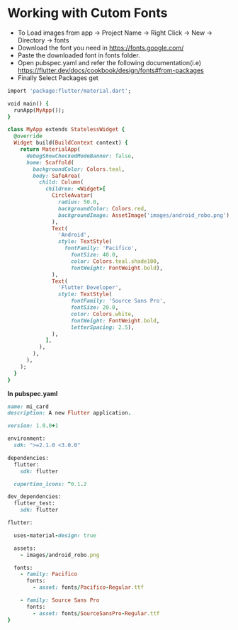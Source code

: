 # Working with Cutom Fonts

- To Load images from app -> Project Name -> Right Click -> New -> Directory -> fonts
- Download the font you need in https://fonts.google.com/
- Paste the downloaded font in fonts folder.
- Open pubspec.yaml and refer the following documentation(i.e) https://flutter.dev/docs/cookbook/design/fonts#from-packages
- Finally Select Packages get 

```ruby
import 'package:flutter/material.dart';

void main() {
  runApp(MyApp());
}

class MyApp extends StatelessWidget {
  @override
  Widget build(BuildContext context) {
    return MaterialApp(
      debugShowCheckedModeBanner: false,
      home: Scaffold(
        backgroundColor: Colors.teal,
        body: SafeArea(
          child: Column(
            children: <Widget>[
              CircleAvatar(
                radius: 50.0,
                backgroundColor: Colors.red,
                backgroundImage: AssetImage('images/android_robo.png'),
              ),
              Text(
                'Android',
                style: TextStyle(
                  fontFamily: 'Pacifico',
                    fontSize: 40.0,
                    color: Colors.teal.shade100,
                    fontWeight: FontWeight.bold),
              ),
              Text(
                'Flutter Developer',
                style: TextStyle(
                    fontFamily: 'Source Sans Pro',
                    fontSize: 20.0,
                    color: Colors.white,
                    fontWeight: FontWeight.bold,
                    letterSpacing: 2.5),
              ),
            ],
          ),
        ),
      ),
    );
  }
}
```
__In pubspec.yaml__

```ruby
name: mi_card
description: A new Flutter application.

version: 1.0.0+1

environment:
  sdk: ">=2.1.0 <3.0.0"

dependencies:
  flutter:
    sdk: flutter

  cupertino_icons: ^0.1.2

dev_dependencies:
  flutter_test:
    sdk: flutter

flutter:

  uses-material-design: true

  assets:
    - images/android_robo.png

  fonts:
    - family: Pacifico
      fonts:
        - asset: fonts/Pacifico-Regular.ttf

    - family: Source Sans Pro
      fonts:
        - asset: fonts/SourceSansPro-Regular.ttf
}
```

